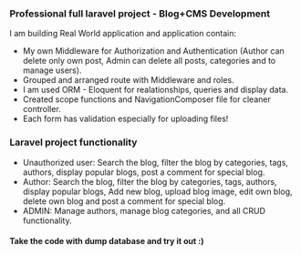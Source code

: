 ### Professional full laravel project - Blog+CMS Development
I am building Real World application and application contain:
- My own Middleware for Authorization and Authentication
(Author can delete only own post, Admin can delete all posts, categories and to manage users).
- Grouped and arranged route with Middleware and roles.
- I am used ORM - Eloquent for realationships, queries and display data.
- Created scope functions and NavigationComposer file for cleaner controller.
- Each form has validation especially for uploading files!
### Laravel project functionality
* Unauthorized user: Search the blog, filter the blog by categories, tags, authors, display popular blogs, post a comment for special blog.
* Author: Search the blog, filter the blog by categories, tags, authors, display popular blogs, Add new blog, upload blog image, edit own blog, delete own blog and post a comment for special blog.
* ADMIN: Manage authors, manage blog categories, and all CRUD functionality.
#### Take the code with dump database and try it out :)


